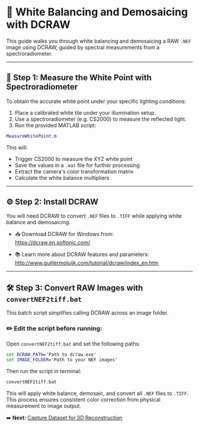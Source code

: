 # 🎥 White Balancing and Demosaicing with DCRAW

This guide walks you through white balancing and demosaicing a RAW `.NEF` image using DCRAW, guided by spectral measurements from a spectroradiometer.

---

## 📏 Step 1: Measure the White Point with Spectroradiometer

To obtain the accurate white point under your specific lighting conditions:

1. Place a calibrated white tile under your illumination setup.
2. Use a spectroradiometer (e.g. CS2000) to measure the reflected light.
3. Run the provided MATLAB script:

```matlab
MeasureWhitePoint.m
```

This will:

- Trigger CS2000 to measure the XYZ white point
- Save the values in a `.mat` file for further processing
- Extract the camera's color transformation matrix  
- Calculate the white balance multipliers  

---

## ⚙️ Step 2: Install DCRAW

You will need DCRAW to convert `.NEF` files to `.TIFF` while applying white balance and demosaicing.

- 📥 Download DCRAW for Windows from:  
  https://dcraw.en.softonic.com/

- 📚 Learn more about DCRAW features and parameters:  
  http://www.guillermoluijk.com/tutorial/dcraw/index_en.htm

---

## 🛠️ Step 3: Convert RAW Images with `convertNEF2tiff.bat`

This batch script simplifies calling DCRAW across an image folder.

### ✏️ Edit the script before running:

Open `convertNEF2tiff.bat` and set the following paths:

```bat
set DCRAW_PATH='Path to dcraw.exe'
set IMAGE_FOLDER='Path to your NEF images'
```

Then run the script in terminal:

```cmd
convertNEF2tiff.bat
```

This will apply white balance, demosaic, and convert all `.NEF` files to `.TIFF`.
This process ensures consistent color correction from physical measurement to image output.

➡️ **Next:** [Capture Dataset for 3D Reconstruction](captureDatasetFor3DReconstruction.md)
